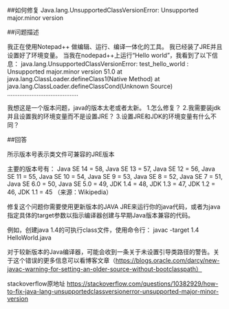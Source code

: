 
##如何修复 Java.lang.UnsupportedClassVersionError: Unsupported major.minor version


##问题描述

我正在使用Notepad++ 做编辑、运行、编译一体化的工具。
我已经装了JRE并且设置好了环境变量。
当我在nodepad++上运行“Hello world”，我看到了以下信息：
java.lang.UnsupportedClassVersionError: test_hello_world :
 Unsupported major.minor version 51.0
    at java.lang.ClassLoader.defineClass1(Native Method)
    at java.lang.ClassLoader.defineClassCond(Unknown Source)
       .........................................

我想这是一个版本问题，java的版本太老或者太新。
1.怎么修复？
2.我需要装jdk并且设置我的环境变量而不是设置JRE？
3.设置JRE和JDK的环境变量有什么不同？


##回答

所示版本号表示类文件可兼容的JRE版本

主要的版本号有：
Java SE 14 = 58,
Java SE 13 = 57,
Java SE 12 = 56,
Java SE 11 = 55,
Java SE 10 = 54,
Java SE 9 = 53,
Java SE 8 = 52,
Java SE 7 = 51,
Java SE 6.0 = 50,
Java SE 5.0 = 49,
JDK 1.4 = 48,
JDK 1.3 = 47,
JDK 1.2 = 46,
JDK 1.1 = 45
（来源：Wikipedia）

修复这个问题你需要使用更新版本的JAVA JRE来运行你的java代码，或者为java指定具体的target参数以指示编译器创建与早期Java版本兼容的代码。

例如，创建java 1.4的可执行class文件，使用命令行： javac -target 1.4 HelloWorld.java

对于较新版本的Java编译器，可能会收到一条关于未设置引导类路径的警告。关于这个错误的更多信息可以看博客文章（https://blogs.oracle.com/darcy/new-javac-warning-for-setting-an-older-source-without-bootclasspath）

stackoverflow原地址 https://stackoverflow.com/questions/10382929/how-to-fix-java-lang-unsupportedclassversionerror-unsupported-major-minor-version
